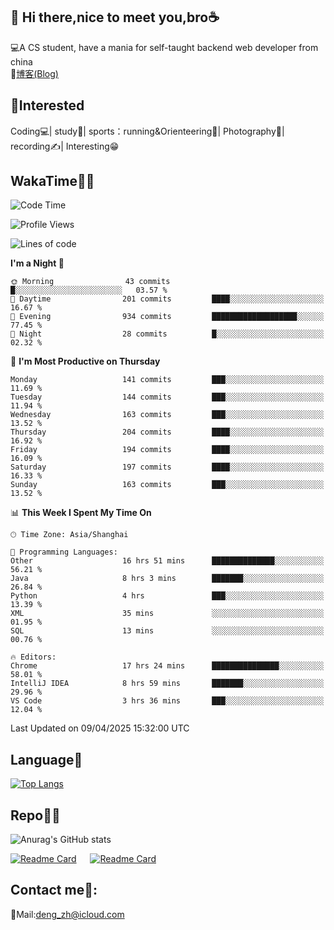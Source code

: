 👋 Hi there,nice to meet you,bro☕
---
💻A CS student, have a mania for self-taught backend web developer from china   
📌[博客(Blog)](https://github.com/HealUP/MyBlog)

 <!-- waka-box start -->
 <!-- waka-box end -->
 
🧲**Interested**
--
Coding💻| study📖| sports：running&Orienteering🏃‍| Photography📸| recording✍️| Interesting😁

WakaTime👨‍💻
---
<!--START_SECTION:waka-->
![Code Time](http://img.shields.io/badge/Code%20Time-2%2C819%20hrs%2022%20mins-blue)

![Profile Views](http://img.shields.io/badge/Profile%20Views-0-blue)

![Lines of code](https://img.shields.io/badge/From%20Hello%20World%20I%27ve%20Written-205.1%20thousand%20lines%20of%20code-blue)

**I'm a Night 🦉** 

```text
🌞 Morning                43 commits          █░░░░░░░░░░░░░░░░░░░░░░░░   03.57 % 
🌆 Daytime                201 commits         ████░░░░░░░░░░░░░░░░░░░░░   16.67 % 
🌃 Evening                934 commits         ███████████████████░░░░░░   77.45 % 
🌙 Night                  28 commits          █░░░░░░░░░░░░░░░░░░░░░░░░   02.32 % 
```
📅 **I'm Most Productive on Thursday** 

```text
Monday                   141 commits         ███░░░░░░░░░░░░░░░░░░░░░░   11.69 % 
Tuesday                  144 commits         ███░░░░░░░░░░░░░░░░░░░░░░   11.94 % 
Wednesday                163 commits         ███░░░░░░░░░░░░░░░░░░░░░░   13.52 % 
Thursday                 204 commits         ████░░░░░░░░░░░░░░░░░░░░░   16.92 % 
Friday                   194 commits         ████░░░░░░░░░░░░░░░░░░░░░   16.09 % 
Saturday                 197 commits         ████░░░░░░░░░░░░░░░░░░░░░   16.33 % 
Sunday                   163 commits         ███░░░░░░░░░░░░░░░░░░░░░░   13.52 % 
```


📊 **This Week I Spent My Time On** 

```text
🕑︎ Time Zone: Asia/Shanghai

💬 Programming Languages: 
Other                    16 hrs 51 mins      ██████████████░░░░░░░░░░░   56.21 % 
Java                     8 hrs 3 mins        ███████░░░░░░░░░░░░░░░░░░   26.84 % 
Python                   4 hrs               ███░░░░░░░░░░░░░░░░░░░░░░   13.39 % 
XML                      35 mins             ░░░░░░░░░░░░░░░░░░░░░░░░░   01.95 % 
SQL                      13 mins             ░░░░░░░░░░░░░░░░░░░░░░░░░   00.76 % 

🔥 Editors: 
Chrome                   17 hrs 24 mins      ███████████████░░░░░░░░░░   58.01 % 
IntelliJ IDEA            8 hrs 59 mins       ███████░░░░░░░░░░░░░░░░░░   29.96 % 
VS Code                  3 hrs 36 mins       ███░░░░░░░░░░░░░░░░░░░░░░   12.04 % 
```


 Last Updated on 09/04/2025 15:32:00 UTC
<!--END_SECTION:waka-->

Language🚀
---
[![Top Langs](https://github-readme-stats.vercel.app/api/top-langs/?username=HealUP&layout=compact&hide_border=true)](https://github.com/HealUP)

Repo🧑‍💻
---
![Anurag's GitHub stats](https://github-readme-stats.vercel.app/api?username=HealUP&count_private=true&show_icons=true&theme=gruvbox&hide_border=true) 

[![Readme Card](https://github-readme-stats.vercel.app/api/pin/?username=HealUP&repo=InternetEy&theme=transparent)](https://github.com/HealUP/InternetEy) &emsp;
[![Readme Card](https://github-readme-stats.vercel.app/api/pin/?username=HealUP&repo=CampusExperience&theme=transparent)](https://github.com/HealUP/CampusExperience)


Contact me📱:
---
📮Mail:deng_zh@icloud.com  
